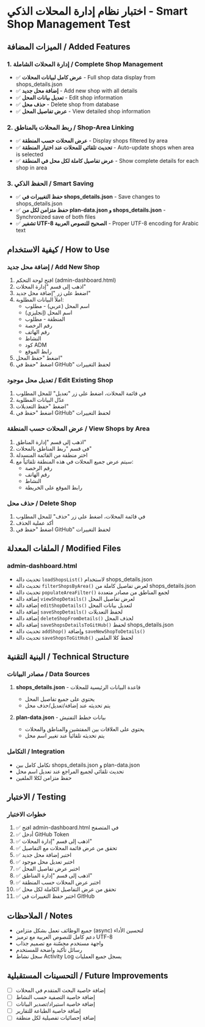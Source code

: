 # اختبار نظام إدارة المحلات الذكي - Smart Shop Management Test

## الميزات المضافة / Added Features

### 1. إدارة المحلات الشاملة / Complete Shop Management
- ✅ **عرض كامل لبيانات المحلات** - Full shop data display from shops_details.json
- ✅ **إضافة محل جديد** - Add new shop with all details
- ✅ **تعديل بيانات المحل** - Edit shop information
- ✅ **حذف محل** - Delete shop from database
- ✅ **عرض تفاصيل المحل** - View detailed shop information

### 2. ربط المحلات بالمناطق / Shop-Area Linking
- ✅ **عرض المحلات حسب المنطقة** - Display shops filtered by area
- ✅ **تحديث تلقائي للمحلات عند اختيار المنطقة** - Auto-update shops when area is selected
- ✅ **عرض تفاصيل كاملة لكل محل في المنطقة** - Show complete details for each shop in area

### 3. الحفظ الذكي / Smart Saving
- ✅ **حفظ التغييرات في shops_details.json** - Save changes to shops_details.json
- ✅ **حفظ متزامن لكل من plan-data.json و shops_details.json** - Synchronized save of both files
- ✅ **تشفير UTF-8 الصحيح للنصوص العربية** - Proper UTF-8 encoding for Arabic text

## كيفية الاستخدام / How to Use

### إضافة محل جديد / Add New Shop
1. افتح لوحة التحكم (admin-dashboard.html)
2. اذهب إلى قسم "إدارة المحلات"
3. اضغط على زر "إضافة محل جديد"
4. املأ البيانات المطلوبة:
   - اسم المحل (عربي) - مطلوب
   - اسم المحل (إنجليزي)
   - المنطقة - مطلوب
   - رقم الرخصة
   - رقم الهاتف
   - النشاط
   - كود ADM
   - رابط الموقع
5. اضغط "حفظ المحل"
6. اضغط "حفظ في GitHub" لحفظ التغييرات

### تعديل محل موجود / Edit Existing Shop
1. في قائمة المحلات، اضغط على زر "تعديل" للمحل المطلوب
2. عدّل البيانات المطلوبة
3. اضغط "حفظ التعديلات"
4. اضغط "حفظ في GitHub" لحفظ التغييرات

### عرض المحلات حسب المنطقة / View Shops by Area
1. اذهب إلى قسم "إدارة المناطق"
2. في قسم "ربط المناطق بالمحلات"
3. اختر منطقة من القائمة المنسدلة
4. سيتم عرض جميع المحلات في هذه المنطقة تلقائياً مع:
   - رقم الرخصة
   - رقم الهاتف
   - النشاط
   - رابط الموقع على الخريطة

### حذف محل / Delete Shop
1. في قائمة المحلات، اضغط على زر "حذف" للمحل المطلوب
2. أكد عملية الحذف
3. اضغط "حفظ في GitHub" لحفظ التغييرات

## الملفات المعدلة / Modified Files

### admin-dashboard.html
- تحديث دالة `loadShopsList()` لاستخدام shops_details.json
- تحديث دالة `filterShopsByArea()` لعرض تفاصيل كاملة من shops_details.json
- تحديث دالة `populateAreaFilter()` لجمع المناطق من مصادر متعددة
- إضافة دالة `viewShopDetails()` لعرض تفاصيل المحل
- إضافة دالة `editShopDetails()` لتعديل بيانات المحل
- إضافة دالة `saveShopDetails()` لحفظ التعديلات
- إضافة دالة `deleteShopFromDetails()` لحذف المحل
- إضافة دالة `saveShopsDetailsToGitHub()` لحفظ shops_details.json
- تحديث دالة `addShop()` وإضافة `saveNewShopToDetails()`
- تحديث دالة `saveShopsToGitHub()` لحفظ كلا الملفين

## البنية التقنية / Technical Structure

### مصادر البيانات / Data Sources
1. **shops_details.json** - قاعدة البيانات الرئيسية للمحلات
   - يحتوي على جميع تفاصيل المحل
   - يتم تحديثه عند إضافة/تعديل/حذف محل

2. **plan-data.json** - بيانات خطط التفتيش
   - يحتوي على العلاقات بين المفتشين والمناطق والمحلات
   - يتم تحديثه تلقائياً عند تغيير اسم محل

### التكامل / Integration
- تكامل كامل بين shops_details.json و plan-data.json
- تحديث تلقائي لجميع المراجع عند تعديل اسم محل
- حفظ متزامن لكلا الملفين

## الاختبار / Testing

### خطوات الاختبار
1. ✅ افتح admin-dashboard.html في المتصفح
2. ✅ أدخل GitHub Token
3. ✅ اذهب إلى قسم "إدارة المحلات"
4. ✅ تحقق من عرض قائمة المحلات مع التفاصيل
5. ✅ اختبر إضافة محل جديد
6. ✅ اختبر تعديل محل موجود
7. ✅ اختبر عرض تفاصيل المحل
8. ✅ اذهب إلى قسم "إدارة المناطق"
9. ✅ اختبر عرض المحلات حسب المنطقة
10. ✅ تحقق من عرض التفاصيل الكاملة لكل محل
11. ✅ اختبر حفظ التغييرات في GitHub

## الملاحظات / Notes

- جميع الوظائف تعمل بشكل متزامن (async) لتحسين الأداء
- دعم كامل للنصوص العربية مع ترميز UTF-8
- واجهة مستخدم محسّنة مع تصميم جذاب
- رسائل تأكيد واضحة للمستخدم
- سجل نشاط Activity Log يسجل جميع العمليات

## التحسينات المستقبلية / Future Improvements

- [ ] إضافة خاصية البحث المتقدم في المحلات
- [ ] إضافة خاصية التصفية حسب النشاط
- [ ] إضافة خاصية استيراد/تصدير البيانات
- [ ] إضافة خاصية الطباعة للتقارير
- [ ] إضافة إحصائيات تفصيلية لكل منطقة
